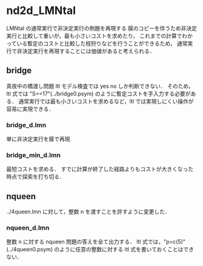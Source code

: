 # nd2d_LMNtal
LMNtal の通常実行で非決定実行の例題を再現する
膜のコピーを伴うため非決定実行と比較して重いが，最も小さいコストを求めたり，
これまでの計算でわかっている暫定のコストと比較した枝狩りなどを行うことができるため，
通常実行で非決定実行を再現することには価値があると考えられる．


## bridge
真夜中の橋渡し問題
ltl モデル検査では yes no しか判断できない．
そのため，ltl 式では "S=<17"(../bridge0.psym) のように暫定コストを手入力する必要がある．
通常実行では最も小さいコストを求めるなど，ltl では実現しにくい操作が容易に実現できる．
### bridge_d.lmn
単に非決定実行を膜で再現
### bridge_min_d.lmn
最短コストを求める．
すでに計算が終了した経路よりもコストが大きくなった時点で探索を打ち切る．

## nqueen
../4queen.lmn に対して，整数 n を渡すことを許すように変更した．

### nqueen_d.lmn
整数 n に対する nqueen 問題の答えを全て出力する．
ltl 式では，"p=c(5)"(../4queen0.psym) のように任意の整数に対する ltl 式を書いておくことはできない．